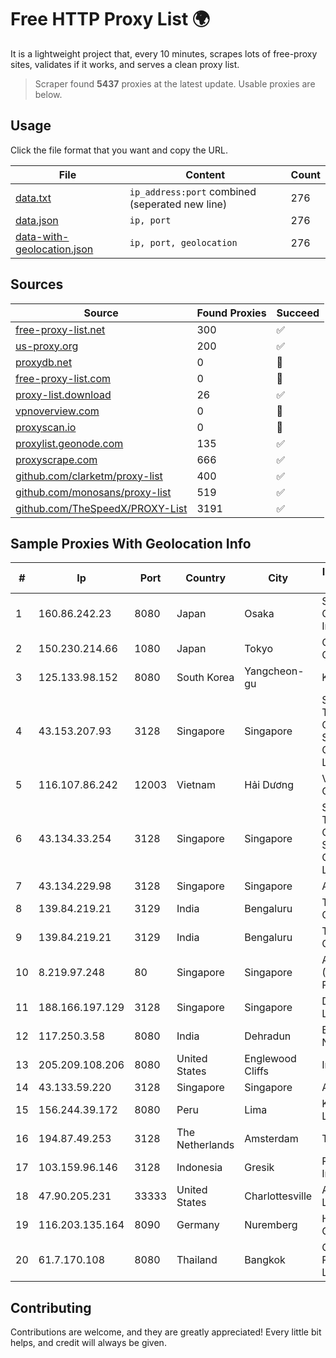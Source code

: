 
# Free HTTP Proxy List 🌍

It is a lightweight project that, every 10 minutes, scrapes lots of free-proxy sites, validates if it works, and serves a clean proxy list.


> Scraper found **5437** proxies at the latest update. Usable proxies are below.

## Usage

Click the file format that you want and copy the URL.


|File|Content|Count|
|----|-------|-----|
|[data.txt](https://raw.githubusercontent.com/themiralay/Proxy-List-World/master/data.txt)|`ip_address:port` combined (seperated new line)|276|
|[data.json](https://raw.githubusercontent.com/themiralay/Proxy-List-World/master/data.json)|`ip, port`|276|
|[data-with-geolocation.json](https://raw.githubusercontent.com/themiralay/Proxy-List-World/master/data-with-geolocation.json)|`ip, port, geolocation`|276|

## Sources

|Source|Found Proxies|Succeed|
|------|-------------|-------|
|[free-proxy-list.net](https://free-proxy-list.net)|300|✅|
|[us-proxy.org](https://www.us-proxy.org)|200|✅|
|[proxydb.net](http://proxydb.net)|0|🚫|
|[free-proxy-list.com](https://free-proxy-list.com/?page=&port=&type%5B%5D=http&type%5B%5D=https&up_time=0&search=Search)|0|🚫|
|[proxy-list.download](https://www.proxy-list.download/HTTP)|26|✅|
|[vpnoverview.com](https://vpnoverview.com/privacy/anonymous-browsing/free-proxy-servers)|0|🚫|
|[proxyscan.io](https://www.proxyscan.io)|0|🚫|
|[proxylist.geonode.com](https://proxylist.geonode.com/api/proxy-list?limit=300&page=1&sort_by=lastChecked&sort_type=desc&protocols=http,https)|135|✅|
|[proxyscrape.com](https://api.proxyscrape.com/v2/?request=displayproxies&protocol=http&timeout=10000&country=all&ssl=all&anonymity=all)|666|✅|
|[github.com/clarketm/proxy-list](https://raw.githubusercontent.com/clarketm/proxy-list/master/proxy-list-raw.txt)|400|✅|
|[github.com/monosans/proxy-list](https://raw.githubusercontent.com/monosans/proxy-list/main/proxies/http.txt)|519|✅|
|[github.com/TheSpeedX/PROXY-List](https://raw.githubusercontent.com/TheSpeedX/PROXY-List/master/http.txt)|3191|✅|


## Sample Proxies With Geolocation Info

|#|Ip|Port|Country|City|Internet Service Provider|
|-|--|----|-------|----|-------------------------|
|1|160.86.242.23|8080|Japan|Osaka|Sony Network Communications Inc|
|2|150.230.214.66|1080|Japan|Tokyo|Oracle Corporation|
|3|125.133.98.152|8080|South Korea|Yangcheon-gu|Korea Telecom|
|4|43.153.207.93|3128|Singapore|Singapore|Shenzhen Tencent Computer Systems Company Limited|
|5|116.107.86.242|12003|Vietnam|Hải Dương|Viettel Corporation|
|6|43.134.33.254|3128|Singapore|Singapore|Shenzhen Tencent Computer Systems Company Limited|
|7|43.134.229.98|3128|Singapore|Singapore|Aceville Pte.ltd|
|8|139.84.219.21|3129|India|Bengaluru|The Constant Company, LLC|
|9|139.84.219.21|3129|India|Bengaluru|The Constant Company, LLC|
|10|8.219.97.248|80|Singapore|Singapore|Alibaba Cloud (Singapore) Private Limited|
|11|188.166.197.129|3128|Singapore|Singapore|DigitalOcean, LLC|
|12|117.250.3.58|8080|India|Dehradun|Bharat Sanchar Nigam Ltd|
|13|205.209.108.206|8080|United States|Englewood Cliffs|Interserver, Inc|
|14|43.133.59.220|3128|Singapore|Singapore|Aceville Pte.ltd|
|15|156.244.39.172|8080|Peru|Lima|Kaopu Cloud HK Limited|
|16|194.87.49.253|3128|The Netherlands|Amsterdam|TimeWeb Ltd|
|17|103.159.96.146|3128|Indonesia|Gresik|PT Jinde Grup Indonesia|
|18|47.90.205.231|33333|United States|Charlottesville|Alibaba.com LLC|
|19|116.203.135.164|8090|Germany|Nuremberg|Hetzner Online GmbH|
|20|61.7.170.108|8080|Thailand|Bangkok|CAT Telecom Public Company Limited|



## Contributing

Contributions are welcome, and they are greatly appreciated! Every
little bit helps, and credit will always be given.

